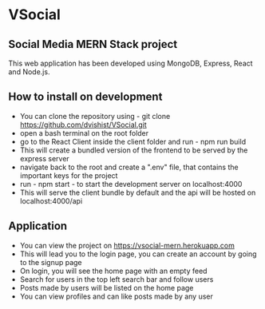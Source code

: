 # VSocial

## Social Media MERN Stack project
This web application has been developed using MongoDB, Express, React and Node.js. 

## How to install on development
* You can clone the repository using - git clone https://github.com/dvishist/VSocial.git
* open a bash terminal on the root folder
* go to the React Client inside the client folder and run - npm run build
* This will create a bundled version of the frontend to be served by the express server
* navigate back to the root and create a ".env" file, that contains the important keys for the project
* run - npm start - to start the development server on localhost:4000
* This will serve the client bundle by default and the api will be hosted on localhost:4000/api

## Application
* You can view the project on https://vsocial-mern.herokuapp.com
* This will lead you to the login page, you can create an account by going to the signup page
* On login, you will see the home page with an empty feed
* Search for users in the top left search bar and follow users
* Posts made by users will be listed on the home page
* You can view profiles and can like posts made by any user
